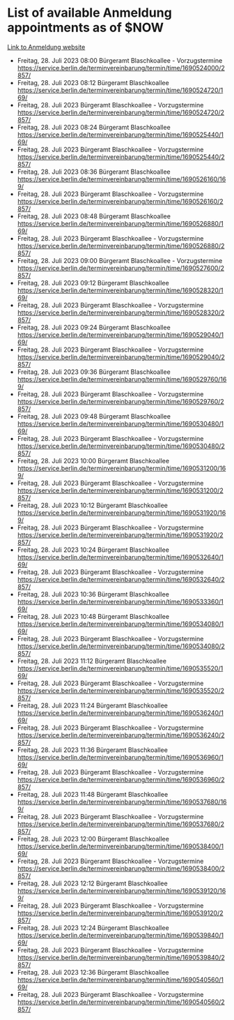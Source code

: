 # List of available Anmeldung appointments as of $NOW
[Link to Anmeldung website](https://service.berlin.de/terminvereinbarung/termin/tag.php?termin=1&anliegen[]=120686&dienstleisterlist=122210,122217,327316,122219,327312,122227,327314,122231,327346,122243,327348,122254,122252,329742,122260,329745,122262,329748,122271,327278,122273,327274,122277,327276,330436,122280,327294,122282,327290,122284,327292,122291,327270,122285,327266,122286,327264,122296,327268,150230,329760,122297,327286,122294,327284,122312,329763,122314,329775,122304,327330,122311,327334,122309,327332,317869,122281,327352,122279,329772,122283,122276,327324,122274,327326,122267,329766,122246,327318,122251,327320,122257,327322,122208,327298,122226,327300&herkunft=http%3A%2F%2Fservice.berlin.de%2Fdienstleistung%2F120686%2F)
- Freitag, 28. Juli 2023 08:00 Bürgeramt Blaschkoallee - Vorzugstermine https://service.berlin.de/terminvereinbarung/termin/time/1690524000/2857/
- Freitag, 28. Juli 2023 08:12 Bürgeramt Blaschkoallee https://service.berlin.de/terminvereinbarung/termin/time/1690524720/169/
- Freitag, 28. Juli 2023  Bürgeramt Blaschkoallee - Vorzugstermine https://service.berlin.de/terminvereinbarung/termin/time/1690524720/2857/
- Freitag, 28. Juli 2023 08:24 Bürgeramt Blaschkoallee https://service.berlin.de/terminvereinbarung/termin/time/1690525440/169/
- Freitag, 28. Juli 2023  Bürgeramt Blaschkoallee - Vorzugstermine https://service.berlin.de/terminvereinbarung/termin/time/1690525440/2857/
- Freitag, 28. Juli 2023 08:36 Bürgeramt Blaschkoallee https://service.berlin.de/terminvereinbarung/termin/time/1690526160/169/
- Freitag, 28. Juli 2023  Bürgeramt Blaschkoallee - Vorzugstermine https://service.berlin.de/terminvereinbarung/termin/time/1690526160/2857/
- Freitag, 28. Juli 2023 08:48 Bürgeramt Blaschkoallee https://service.berlin.de/terminvereinbarung/termin/time/1690526880/169/
- Freitag, 28. Juli 2023  Bürgeramt Blaschkoallee - Vorzugstermine https://service.berlin.de/terminvereinbarung/termin/time/1690526880/2857/
- Freitag, 28. Juli 2023 09:00 Bürgeramt Blaschkoallee - Vorzugstermine https://service.berlin.de/terminvereinbarung/termin/time/1690527600/2857/
- Freitag, 28. Juli 2023 09:12 Bürgeramt Blaschkoallee https://service.berlin.de/terminvereinbarung/termin/time/1690528320/169/
- Freitag, 28. Juli 2023  Bürgeramt Blaschkoallee - Vorzugstermine https://service.berlin.de/terminvereinbarung/termin/time/1690528320/2857/
- Freitag, 28. Juli 2023 09:24 Bürgeramt Blaschkoallee https://service.berlin.de/terminvereinbarung/termin/time/1690529040/169/
- Freitag, 28. Juli 2023  Bürgeramt Blaschkoallee - Vorzugstermine https://service.berlin.de/terminvereinbarung/termin/time/1690529040/2857/
- Freitag, 28. Juli 2023 09:36 Bürgeramt Blaschkoallee https://service.berlin.de/terminvereinbarung/termin/time/1690529760/169/
- Freitag, 28. Juli 2023  Bürgeramt Blaschkoallee - Vorzugstermine https://service.berlin.de/terminvereinbarung/termin/time/1690529760/2857/
- Freitag, 28. Juli 2023 09:48 Bürgeramt Blaschkoallee https://service.berlin.de/terminvereinbarung/termin/time/1690530480/169/
- Freitag, 28. Juli 2023  Bürgeramt Blaschkoallee - Vorzugstermine https://service.berlin.de/terminvereinbarung/termin/time/1690530480/2857/
- Freitag, 28. Juli 2023 10:00 Bürgeramt Blaschkoallee https://service.berlin.de/terminvereinbarung/termin/time/1690531200/169/
- Freitag, 28. Juli 2023  Bürgeramt Blaschkoallee - Vorzugstermine https://service.berlin.de/terminvereinbarung/termin/time/1690531200/2857/
- Freitag, 28. Juli 2023 10:12 Bürgeramt Blaschkoallee https://service.berlin.de/terminvereinbarung/termin/time/1690531920/169/
- Freitag, 28. Juli 2023  Bürgeramt Blaschkoallee - Vorzugstermine https://service.berlin.de/terminvereinbarung/termin/time/1690531920/2857/
- Freitag, 28. Juli 2023 10:24 Bürgeramt Blaschkoallee https://service.berlin.de/terminvereinbarung/termin/time/1690532640/169/
- Freitag, 28. Juli 2023  Bürgeramt Blaschkoallee - Vorzugstermine https://service.berlin.de/terminvereinbarung/termin/time/1690532640/2857/
- Freitag, 28. Juli 2023 10:36 Bürgeramt Blaschkoallee https://service.berlin.de/terminvereinbarung/termin/time/1690533360/169/
- Freitag, 28. Juli 2023 10:48 Bürgeramt Blaschkoallee https://service.berlin.de/terminvereinbarung/termin/time/1690534080/169/
- Freitag, 28. Juli 2023  Bürgeramt Blaschkoallee - Vorzugstermine https://service.berlin.de/terminvereinbarung/termin/time/1690534080/2857/
- Freitag, 28. Juli 2023 11:12 Bürgeramt Blaschkoallee https://service.berlin.de/terminvereinbarung/termin/time/1690535520/169/
- Freitag, 28. Juli 2023  Bürgeramt Blaschkoallee - Vorzugstermine https://service.berlin.de/terminvereinbarung/termin/time/1690535520/2857/
- Freitag, 28. Juli 2023 11:24 Bürgeramt Blaschkoallee https://service.berlin.de/terminvereinbarung/termin/time/1690536240/169/
- Freitag, 28. Juli 2023  Bürgeramt Blaschkoallee - Vorzugstermine https://service.berlin.de/terminvereinbarung/termin/time/1690536240/2857/
- Freitag, 28. Juli 2023 11:36 Bürgeramt Blaschkoallee https://service.berlin.de/terminvereinbarung/termin/time/1690536960/169/
- Freitag, 28. Juli 2023  Bürgeramt Blaschkoallee - Vorzugstermine https://service.berlin.de/terminvereinbarung/termin/time/1690536960/2857/
- Freitag, 28. Juli 2023 11:48 Bürgeramt Blaschkoallee https://service.berlin.de/terminvereinbarung/termin/time/1690537680/169/
- Freitag, 28. Juli 2023  Bürgeramt Blaschkoallee - Vorzugstermine https://service.berlin.de/terminvereinbarung/termin/time/1690537680/2857/
- Freitag, 28. Juli 2023 12:00 Bürgeramt Blaschkoallee https://service.berlin.de/terminvereinbarung/termin/time/1690538400/169/
- Freitag, 28. Juli 2023  Bürgeramt Blaschkoallee - Vorzugstermine https://service.berlin.de/terminvereinbarung/termin/time/1690538400/2857/
- Freitag, 28. Juli 2023 12:12 Bürgeramt Blaschkoallee https://service.berlin.de/terminvereinbarung/termin/time/1690539120/169/
- Freitag, 28. Juli 2023  Bürgeramt Blaschkoallee - Vorzugstermine https://service.berlin.de/terminvereinbarung/termin/time/1690539120/2857/
- Freitag, 28. Juli 2023 12:24 Bürgeramt Blaschkoallee https://service.berlin.de/terminvereinbarung/termin/time/1690539840/169/
- Freitag, 28. Juli 2023  Bürgeramt Blaschkoallee - Vorzugstermine https://service.berlin.de/terminvereinbarung/termin/time/1690539840/2857/
- Freitag, 28. Juli 2023 12:36 Bürgeramt Blaschkoallee https://service.berlin.de/terminvereinbarung/termin/time/1690540560/169/
- Freitag, 28. Juli 2023  Bürgeramt Blaschkoallee - Vorzugstermine https://service.berlin.de/terminvereinbarung/termin/time/1690540560/2857/
